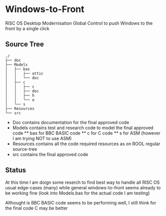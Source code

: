 # Windows-to-Front
RISC OS Desktop Modernisation Global Control to push Windows to the front by a single click

## Source Tree

```
./
├── doc
├── Models
│   ├── bas
│   │   ├── attic
│   │   └── doc
│   ├── c
│   │   ├── c
│   │   ├── doc
│   │   ├── h
│   │   └── o
│   └── s
├── Resources
└── src
```

* Doc contains documentation for the final approved code
* Models contains test and research code to model the final approved code
** bas for BBC BASIC code
** c for C code
** s for ASM (however I am trying NOT to use ASM)
* Resources contains all the code required resources as on ROOL regular source-tree
* src contains the final approved code

## Status
At this time I am doign some reserch to find best way to handle all RISC OS usual edge-cases (many) while general windows-to-front seems already to be working fine (look into Models.bas for the actual code I am testing)

Althought is BBC BASIC code seems to be performing well, I still think for the final code C may be better

 
